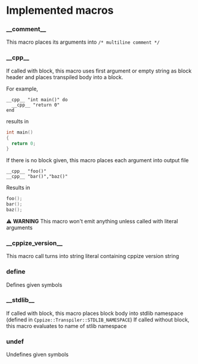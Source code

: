 # Implemented macros

### \_\_comment\_\_

This macro places its arguments into `/* multiline comment */`

### \_\_cpp\_\_

If called with block, this macro uses first argument or empty string as block header and places transpiled body into a block.


For example,
```crystal
__cpp__ "int main()" do
  __cpp__ "return 0"
end
```
results in

```cpp
int main()
{
  return 0;
}
```

If there is no block given, this macro places each argument into output file

```crystal
__cpp__ "foo()"
__cpp__ "bar()","baz()"
```

Results in

```cpp
foo();
bar();
baz();
```

:warning: **WARNING** This macro won't emit anything unless called with literal arguments

### \_\_cppize\_version\_\_

This macro call turns into string literal containing cppize version string

### define

Defines given symbols

### \_\_stdlib\_\_

If called with block, this macro places block body into stdlib namespace (defined in `Cppize::Transpiler::STDLIB_NAMESPACE`)
If called without block, this macro evaluates to name of stlib namespace


### undef

Undefines given symbols

